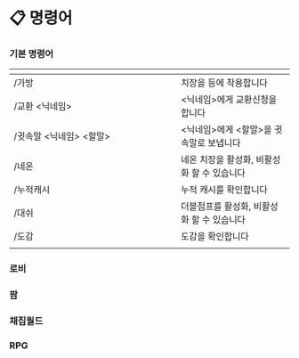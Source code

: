 # 📋 명령어

### **기본 명령어**

<table data-header-hidden><thead><tr><th width="284.3999938964844"></th><th></th></tr></thead><tbody><tr><td>/가방</td><td>치장을 등에 착용합니다</td></tr><tr><td>/교환 &#x3C;닉네임></td><td>&#x3C;닉네임>에게 교환신청을 합니다</td></tr><tr><td>/귓속말 &#x3C;닉네임> &#x3C;할말></td><td>&#x3C;닉네임>에게 &#x3C;할말>을 귓속말로 보냅니다</td></tr><tr><td>/네온</td><td>네온 치장을 활성화, 비활성화 할 수 있습니다</td></tr><tr><td>/누적캐시</td><td>누적 캐시를 확인합니다</td></tr><tr><td>/대쉬</td><td>더블점프를 활성화, 비활성화 할 수 있습니다</td></tr><tr><td>/도감</td><td>도감을 확인합니다</td></tr><tr><td></td><td></td></tr></tbody></table>

### **로비**

### **팜**

### **채집월드**

### **RPG**
